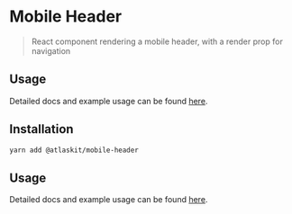 # Mobile Header

> React component rendering a mobile header, with a render prop for navigation

## Usage

Detailed docs and example usage can be found [here](https://atlaskit.atlassian.com/packages/bitbucket/mobile-header).

## Installation

```sh
yarn add @atlaskit/mobile-header
```

## Usage

Detailed docs and example usage can be found [here](https://atlaskit.atlassian.com/packages/bitbucket/mobile-header).
